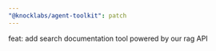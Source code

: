 ```yaml
---
"@knocklabs/agent-toolkit": patch
---
```


feat: add search documentation tool powered by our rag API
